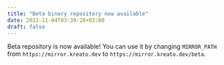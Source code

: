 ```yaml
---
title: "Beta binary repository now available"
date: 2022-11-04T03:39:28+03:00
draft: false
---
```

Beta repository is now available! You can use it by changing `MIRROR_PATH` from `https://mirror.kreato.dev` to `https://mirror.kreato.dev/beta`.
